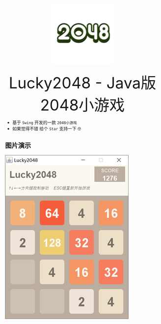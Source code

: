 <p align="center">
<img width="200" src="img/logo.jpg">
</p>
 
<p align="center"><span style="font-size:50px">Lucky2048 - Java版2048小游戏</span>
</p>

- 基于 `Swing` 开发的一款 `2048小游戏`
- 如果觉得不错 给个 `Star` 支持一下 🤓

## 图片演示
![](./img/game.png)
